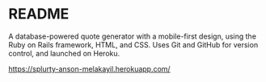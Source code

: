 # README
A database-powered quote generator with a mobile-first design, using the Ruby on Rails framework, HTML, and CSS. Uses Git and GitHub for version control, and launched on Heroku.

https://splurty-anson-melakayil.herokuapp.com/
